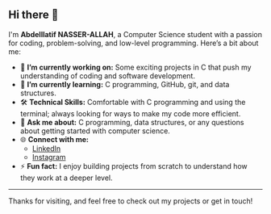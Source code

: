 ## Hi there 👋

I'm **Abdelllatif NASSER-ALLAH**, a Computer Science student with a passion for coding, problem-solving, and low-level programming. Here’s a bit about me:

- 🔭 **I’m currently working on:** Some exciting projects in C that push my understanding of coding and software development.
- 🌱 **I’m currently learning:** C programming, GitHub, git, and data structures.
- 🛠️ **Technical Skills:** Comfortable with C programming and using the terminal; always looking for ways to make my code more efficient.
- 💬 **Ask me about:** C programming, data structures, or any questions about getting started with computer science.
- 🌐 **Connect with me:**
   - [LinkedIn](https://www.linkedin.com/in/abdellatif--nasser-allah?utm_source=share&utm_campaign=share_via&utm_content=profile&utm_medium=android_app)
   - [Instagram](https://www.instagram.com/abdellatif._02/profilecard/?igsh=MTgzZHBjZ3hzc29hNA==)
- ⚡ **Fun fact:** I enjoy building projects from scratch to understand how they work at a deeper level.

---

Thanks for visiting, and feel free to check out my projects or get in touch!


